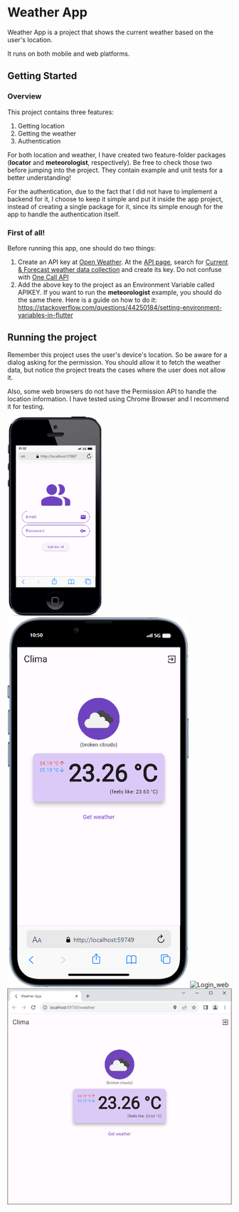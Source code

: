 # Weather App

Weather App is a project that shows the current weather based on the user's location.

It runs on both mobile and web platforms.

## Getting Started

### Overview

This project contains three features:
1. Getting location
2. Getting the weather
3. Authentication

For both location and weather, I have created two feature-folder packages (**locator** and **meteorologist**, respectively). Be free to check those two before jumping into the project. They contain example and unit tests for a better understanding!

For the authentication, due to the fact that I did not have to implement a backend for it, I choose to keep it simple and put it inside the app project, instead of creating a single package for it, since its simple enough for the app to handle the authentication itself. 

### First of all!

Before running this app, one should do two things:

1. Create an API key at [Open Weather](https://openweathermap.org/). At the [API page](https://openweathermap.org/api), search for [Current & Forecast weather data collection](https://openweathermap.org/current) and create its key. Do not confuse with [One Call API](https://openweathermap.org/api/one-call-3)
2. Add the above key to the project as an Environment Variable called APIKEY. If you want to run the **meteorologist** example, you should do the same there. Here is a guide on how to do it: https://stackoverflow.com/questions/44250184/setting-environment-variables-in-flutter

## Running the project

Remember this project uses the user's device's location. So be aware for a dialog asking for the permission. You should allow it to fetch the weather data, but notice the project treats the cases where the user does not allow it. 

Also, some web browsers do not have the Permission API to handle the location information. I have tested using Chrome Browser and I recommend it for testing. 

![Login_mobile](https://github.com/opaulovieira/weather_app/blob/main/images/1.png)
![Weather_mobile](https://github.com/opaulovieira/weather_app/blob/main/images/3.png)
![Login_web](https://github.com/opaulovieira/weather_app/blob/develop/main/2.PNG)
![Weather_mobile](https://github.com/opaulovieira/weather_app/blob/main/images/4.PNG)
